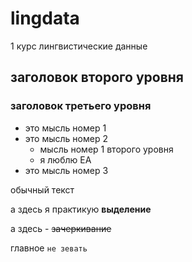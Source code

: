 # lingdata
1 курс лингвистические данные
## заголовок второго уровня
### заголовок третьего уровня
* это мысль номер 1
* это мысль номер 2
  * мысль номер 1 второго уровня
  * я люблю ЕА
* это мысль номер 3 

обычный текст

а здесь я практикую **выделение**

а здесь - ~~зачеркивание~~

главное `не зевать`
